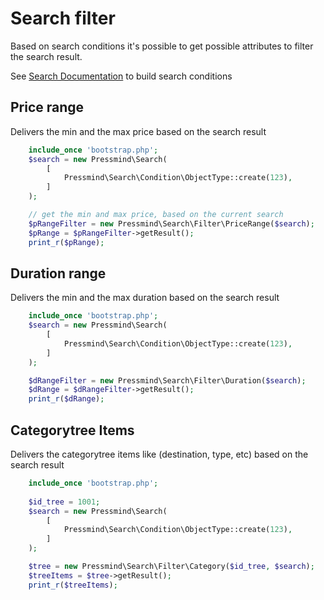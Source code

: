 # Search filter
Based on search conditions it's possible to 
get possible attributes to filter the search result.

See [Search Documentation](search.md) to build search conditions

## Price range
Delivers the min and the max price based on the search result
```php
    include_once 'bootstrap.php';
    $search = new Pressmind\Search(
        [
            Pressmind\Search\Condition\ObjectType::create(123),
        ]
    );

    // get the min and max price, based on the current search
    $pRangeFilter = new Pressmind\Search\Filter\PriceRange($search);
    $pRange = $pRangeFilter->getResult();
    print_r($pRange);
```

## Duration range
Delivers the min and the max duration based on the search result
```php
    include_once 'bootstrap.php';
    $search = new Pressmind\Search(
        [
            Pressmind\Search\Condition\ObjectType::create(123),
        ]
    );

    $dRangeFilter = new Pressmind\Search\Filter\Duration($search);
    $dRange = $dRangeFilter->getResult();
    print_r($dRange);
```

## Categorytree Items 
Delivers the categorytree items like (destination, type, etc) based on the search result
```php
    include_once 'bootstrap.php';
    
    $id_tree = 1001;
    $search = new Pressmind\Search(
        [
            Pressmind\Search\Condition\ObjectType::create(123),
        ]
    );

    $tree = new Pressmind\Search\Filter\Category($id_tree, $search);
    $treeItems = $tree->getResult();
    print_r($treeItems);
```